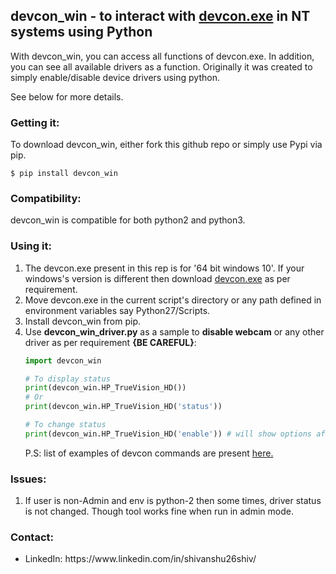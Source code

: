 <h2>devcon_win - to interact with <a href='https://docs.microsoft.com/en-us/windows-hardware/drivers/devtest/devcon' target='_blank'>devcon.exe</a> in NT systems using Python</h2>

With devcon_win, you can access all functions of devcon.exe. In addition, you can see all available drivers as a function. Originally it was created to simply enable/disable device drivers using python.

See below for more details.
<h3>Getting it:</h3>
To download devcon_win, either fork this github repo or simply use 
Pypi via pip.


```
$ pip install devcon_win
```

<h3>Compatibility:</h3>
devcon_win is compatible for both python2 and python3.

<h3>Using it:</h3>

<ol>

<li>The devcon.exe present in this rep is for '64 bit windows 10'. If your windows's version is different then download <a href='https://docs.microsoft.com/en-us/windows-hardware/drivers/devtest/devcon' target='_blank'>devcon.exe</a> as per requirement.</li>
<li>Move devcon.exe in the current script's directory or any path defined in environment variables say Python27/Scripts.</li>
<li>Install devcon_win from pip.</li>

<li>Use <b>devcon_win_driver.py</b> as a sample to <b>disable webcam</b> or any other driver as per requirement <b>{BE CAREFUL}</b>:

```python
import devcon_win

# To display status
print(devcon_win.HP_TrueVision_HD()) 
# Or
print(devcon_win.HP_TrueVision_HD('status')) 

# To change status
print(devcon_win.HP_TrueVision_HD('enable')) # will show options after 'devcon_win.'
```
P.S: list of examples of devcon commands are present <a href='https://docs.microsoft.com/en-us/windows-hardware/drivers/devtest/devcon-examples' target='_blank'>here.</a>
</li>

</ol>

<h3>Issues:</h3>
<ol>
<li>If user is non-Admin and env is python-2 then some times, driver status is not changed. Though tool works fine when run in admin mode.</li>
</ol>

<h3>Contact:</h3>
<ul>
<li>LinkedIn: https://www.linkedin.com/in/shivanshu26shiv/</li>
</ul>


